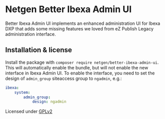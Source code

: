 Netgen Better Ibexa Admin UI
============================

Better Ibexa Admin UI implements an enhanced administration UI for Ibexa DXP
that adds some missing features we loved from eZ Publish Legacy administration
interface.

Installation & license
----------------------

Install the package with `composer require netgen/better-ibexa-admin-ui`. This
will automatically enable the bundle, but will not enable the new interface in
Ibexa Admin UI. To enable the interface, you need to set the design of
`admin_group` siteaccess group to `ngadmin`, e.g.:

```yaml
ibexa:
    system:
        admin_group:
            design: ngadmin
```

Licensed under [GPLv2](LICENSE)
